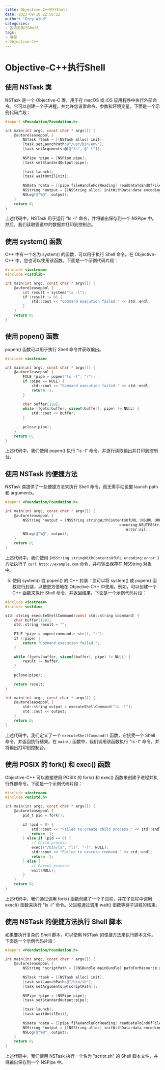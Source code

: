 ```yaml
---
title: Objective-C++执行Shell
date: 2023-09-10 22:58:22
author: "Grey-Wind"
categories:
- 各语言执行Shell
tags:
- 编程
- Objective-C++
---
```


# Objective-C++执行Shell

## 使用 NSTask 类

NSTask 是一个 Objective-C 类，用于在 macOS 或 iOS 应用程序中执行外部命令。它可以创建一个子进程，并允许您设置命令、参数和环境变量。下面是一个示例代码片段：

```objective-c
#import <Foundation/Foundation.h>

int main(int argc, const char * argv[]) {
    @autoreleasepool {
        NSTask *task = [[NSTask alloc] init];
        [task setLaunchPath:@"/usr/bin/env"];
        [task setArguments:@[@"ls", @"-l"]];
        
        NSPipe *pipe = [NSPipe pipe];
        [task setStandardOutput:pipe];
        
        [task launch];
        [task waitUntilExit];
        
        NSData *data = [[pipe fileHandleForReading] readDataToEndOfFile];
        NSString *output = [[NSString alloc] initWithData:data encoding:NSUTF8StringEncoding];
        NSLog(@"%@", output);
    }
    return 0;
}
```

上述代码中，NSTask 用于运行 "ls -l" 命令，并将输出保存到一个 NSPipe 中。然后，我们读取管道中的数据并打印到控制台。

## 使用 system() 函数

C++ 中有一个名为 system() 的函数，可以用于执行 Shell 命令。在 Objective-C++ 中，您也可以使用该函数。下面是一个示例代码片段：

```objective-c++
#include <iostream>
#include <cstdlib>

int main(int argc, const char * argv[]) {
    @autoreleasepool {
        int result = system("ls -l");
        if (result != 0) {
            std::cout << "Command execution failed." << std::endl;
        }
    }
    return 0;
}
```

## 使用 popen() 函数

popen() 函数可以用于执行 Shell 命令并获取输出。

```objective-c++
#include <iostream>

int main(int argc, const char * argv[]) {
    @autoreleasepool {
        FILE *pipe = popen("ls -l", "r");
        if (pipe == NULL) {
            std::cout << "Command execution failed." << std::endl;
            return -1;
        }
        
        char buffer[128];
        while (fgets(buffer, sizeof(buffer), pipe) != NULL) {
            std::cout << buffer;
        }
        
        pclose(pipe);
    }
    return 0;
}
```

上述代码中，我们使用 popen() 执行 "ls -l" 命令，并逐行读取输出并打印到控制台。

## 使用 NSTask 的便捷方法

NSTask 类提供了一些便捷方法来执行 Shell 命令，而无需手动设置 launch path 和 arguments。

```objective-c++
#import <Foundation/Foundation.h>

int main(int argc, const char * argv[]) {
    @autoreleasepool {
        NSString *output = [NSString stringWithContentsOfURL:[NSURL URLWithString:@"http://example.com"]
                                                    encoding:NSUTF8StringEncoding
                                                       error:nil];
        NSLog(@"%@", output);
    }
    return 0;
}
```

上述代码中，我们使用 `[NSString stringWithContentsOfURL:encoding:error:]` 方法执行了 `curl http://example.com` 命令，并将输出保存在 NSString 对象中。

5. 使用 system() 或 popen() 的 C++ 封装：您可以将 system() 或 popen() 函数进行封装，以便更方便地在 Objective-C++ 中使用。例如，可以创建一个 C++ 函数来执行 Shell 命令，并返回结果。下面是一个示例代码片段：

```objective-c++
#include <iostream>
#include <cstdio>

std::string executeShellCommand(const std::string &command) {
    char buffer[128];
    std::string result = "";
    
    FILE *pipe = popen(command.c_str(), "r");
    if (!pipe) {
        return "Command execution failed.";
    }
    
    while (fgets(buffer, sizeof(buffer), pipe) != NULL) {
        result += buffer;
    }
    
    pclose(pipe);
    
    return result;
}

int main(int argc, const char * argv[]) {
    @autoreleasepool {
        std::string output = executeShellCommand("ls -l");
        std::cout << output;
    }
    return 0;
}
```

上述代码中，我们定义了一个 `executeShellCommand()` 函数，它接受一个 Shell 命令，并返回执行结果。在 `main()` 函数中，我们调用该函数执行 "ls -l" 命令，并将输出打印到控制台。

## 使用 POSIX 的 fork() 和 exec() 函数

Objective-C++ 可以直接使用 POSIX 的 fork() 和 exec() 函数来创建子进程并执行外部命令。下面是一个示例代码片段：

```objective-c++
#include <iostream>
#include <unistd.h>

int main(int argc, const char * argv[]) {
    @autoreleasepool {
        pid_t pid = fork();
        
        if (pid < 0) {
            std::cout << "Failed to create child process." << std::endl;
            return -1;
        } else if (pid == 0) {
            // Child process
            execl("/bin/ls", "ls", "-l", NULL);
            std::cout << "Failed to execute command." << std::endl;
            return -1;
        } else {
            // Parent process
            wait(NULL);
        }
    }
    return 0;
}
```

上述代码中，我们通过调用 fork() 函数创建了一个子进程，并在子进程中调用 execl() 函数来执行 "ls -l" 命令。父进程通过调用 wait() 函数等待子进程的结束。

## 使用 NSTask 的便捷方法执行 Shell 脚本

如果要执行复杂的 Shell 脚本，可以使用 NSTask 的便捷方法来执行脚本文件。下面是一个示例代码片段：

```objective-c++
#import <Foundation/Foundation.h>

int main(int argc, const char * argv[]) {
    @autoreleasepool {
        NSString *scriptPath = [[NSBundle mainBundle] pathForResource:@"script.sh" ofType:nil];
        
        NSTask *task = [[NSTask alloc] init];
        [task setLaunchPath:@"/bin/sh"];
        [task setArguments:@[scriptPath]];
        
        NSPipe *pipe = [NSPipe pipe];
        [task setStandardOutput:pipe];
        
        [task launch];
        [task waitUntilExit];
        
        NSData *data = [[pipe fileHandleForReading] readDataToEndOfFile];
        NSString *output = [[NSString alloc] initWithData:data encoding:NSUTF8StringEncoding];
        NSLog(@"%@", output);
    }
    return 0;
}
```

上述代码中，我们使用 NSTask 执行一个名为 "script.sh" 的 Shell 脚本文件，并将输出保存到一个 NSPipe 中。

